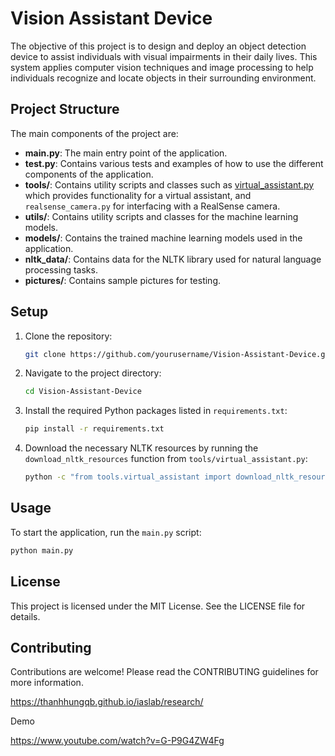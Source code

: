# Vision Assistant Device

The objective of this project is to design and deploy an object detection device to assist individuals with visual impairments in their daily lives. This system applies computer vision techniques and image processing to help individuals recognize and locate objects in their surrounding environment.

## Project Structure

The main components of the project are:

- **main.py**: The main entry point of the application.
- **test.py**: Contains various tests and examples of how to use the different components of the application.
- **tools/**: Contains utility scripts and classes such as [virtual_assistant.py](tools/virtual_assistant.py) which provides functionality for a virtual assistant, and `realsense_camera.py` for interfacing with a RealSense camera.
- **utils/**: Contains utility scripts and classes for the machine learning models.
- **models/**: Contains the trained machine learning models used in the application.
- **nltk_data/**: Contains data for the NLTK library used for natural language processing tasks.
- **pictures/**: Contains sample pictures for testing.

## Setup

1. Clone the repository:
    ```bash
    git clone https://github.com/yourusername/Vision-Assistant-Device.git
    ```
2. Navigate to the project directory:
    ```bash
    cd Vision-Assistant-Device
    ```
3. Install the required Python packages listed in `requirements.txt`:
    ```bash
    pip install -r requirements.txt
    ```
4. Download the necessary NLTK resources by running the `download_nltk_resources` function from `tools/virtual_assistant.py`:
    ```bash
    python -c "from tools.virtual_assistant import download_nltk_resources; download_nltk_resources()"
    ```

## Usage

To start the application, run the `main.py` script:
```bash
python main.py
```


## License
This project is licensed under the MIT License. See the LICENSE file for details.

## Contributing
Contributions are welcome! Please read the CONTRIBUTING guidelines for more information.


https://thanhhungqb.github.io/iaslab/research/

Demo

https://www.youtube.com/watch?v=G-P9G4ZW4Fg